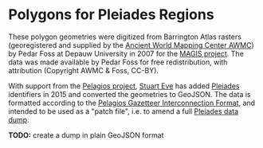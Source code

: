 # Polygons for Pleiades Regions

These polygon geometries were digitized from Barrington Atlas rasters (georegistered and supplied by the
[Ancient World Mapping Center AWMC](http://awmc.unc.edu/)) by Pedar Foss at Depauw University in 2007 for the
[MAGIS project](http://cgma.depauw.edu/MAGIS/). The data was made available by Pedar Foss for free redistribution,
with attribution (Copyright AWMC & Foss, CC-BY).

With support from the [Pelagios project](http://pelagios-project.blogspot.co.uk), [Stuart Eve](http://www.dead-mens-eyes.org/) 
has added [Pleiades](http://pleiades.stoa.org) identifiers in 2015 and converted the geometries to GeoJSON. The data is formatted 
according to the [Pelagios Gazetteer Interconnection Format](https://github.com/pelagios/pelagios-cookbook/wiki/Pelagios-Gazetteer-Interconnection-Format),
and intended to be used as a "patch file", i.e. to amend a full [Pleiades data dump](http://pleiades.stoa.org/downloads).

__TODO:__ create a dump in plain GeoJSON format


